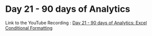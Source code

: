 
# Day 21 - 90 days of Analytics



Link to the YouTube Recording :
 [Day 21 - 90 days of Analytics: Excel Conditional Formatting](https://www.youtube.com/watch?v=y7oEpALKWlQ)

